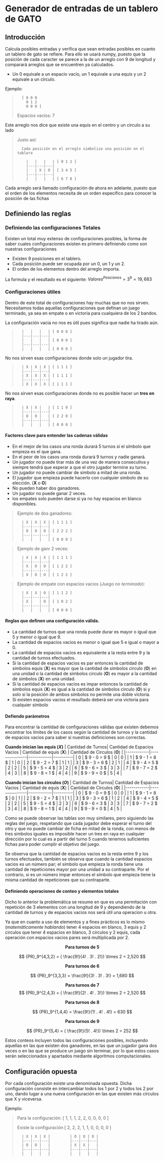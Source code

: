 # Generador de entradas de un tablero de GATO
## Introducción 
Calcula posibles entradas y verifica que sean entradas posibles en cuanto un tablero de gato se refiere.
Para ello se usará numpy, puesto que la posición de cada caracter se parece a la de un arreglo con 9 de longitud 
y comparará arreglos que se encuentren ya calculados.
- Un 0 equivale a un espacio vacío, un 1 equivale a una equis y un 2 equivale a un círculo.
 
Ejemplo:
>
>       [ 0 0 0 
>         0 1 2 
>         0 0 0 ]
> 
> Espacios vacíos: 7

Este arreglo nos dice que existe una equis en el centro y un círculo a su lado

> Justo así:
> 
>       Cada posición en el arreglo simboliza una posición en el tablero
> 
>         |   |   |   | [ 0 1 2 ]
>         |---|---|---| 
>         |   | X | O | [ 3 4 5 ]
>         |---|---|---|
>         |   |   |   | [ 6 7 8 ]

Cada arreglo será llamado configuración de ahora en adelante, puesto que el orden de los elementos necesita
de un orden especifico para conocer la posición de las fichas

## Definiendo las reglas

### Definiendo las configuraciones Totales

Existen un total muy extenso de configuraciones posibles, la forma de saber cuales configuraciones existen
es primero definiendo como son nuestras configuraciones
- Existen 9 posiciones en el tablero.
- Cada posición puede ser ocupada por un 0, un 1 y un 2.
- El orden de los elementos dentro del arreglo importa.

La formula y el resultado es el siguiente: $Valores^{Posiciones} = 3^9 = 19,683$

### Configuraciones útiles

Dentro de este total de configuraciones hay muchas que no nos sirven.
Necesitamos todas aquellas configuraciones que definan un juego terminado, ya sea en empate o en victoria para cualquiera de los 2 bandos.

La configuración vacia no nos es útil pues significa que nadie ha tirado aún.

>       |   |   |   | [ 0 0 0 ]
>       |---|---|---| 
>       |   |   |   | [ 0 0 0 ]
>       |---|---|---|
>       |   |   |   | [ 0 0 0 ]      

No nos sirven esas configuraciones donde solo un jugador tira.

>       | X | X | X | [ 1 1 1 ]
>       |---|---|---| 
>       | X | X | X | [ 1 1 1 ]
>       |---|---|---|
>       | X | X | X | [ 1 1 1 ]

No nos sirven esas configuraciones donde no es posible hacer un __tres en raya__.

>       | X | X |   | [ 1 1 0 ]
>       |---|---|---| 
>       | O | O |   | [ 2 2 0 ]
>       |---|---|---|
>       |   |   |   | [ 0 0 0 ] 

#### Factores clave para entender las cadenas válidas

- En el mejor de los casos una ronda durará 5 turnos si el símbolo que empieza es el que gana.
- En el peor de los casos una ronda durará 9 turnos y nadie ganará.
- Un jugador no puede tirar más de una vez de manera consecutiva y siempre tendrá que esperar a que el otro jugador termine su turno.
- Un jugador no puede cambiar de simbolo a mitad de una ronda.
- El jugador que empieza puede hacerlo con cualquier símbolo de su elección. (__X__ o __O__)
- No pueden haber dos ganadores.
- Un jugador no puede ganar 2 veces.
- los empates solo pueden darse si ya no hay espacios en blanco disponibles.

>   Ejemplo de dos ganadores:
>
>       | X | X | X | [ 1 1 1 ]
>       |---|---|---| 
>       | O | O | O | [ 2 2 2 ]
>       |---|---|---|
>       |   |   |   | [ 0 0 0 ]

>   Ejemplo de ganr 2 veces:
>
>       | X | X | X | [ 1 1 1 ]
>       |---|---|---| 
>       | X | O | O | [ 1 2 2 ]
>       |---|---|---|
>       | X | O | O | [ 1 2 2 ]

>   Ejemplo de empate con espacios vacios (_Juego no terminado_):
>
>       | X | X | O | [ 1 1 2 ]
>       |---|---|---| 
>       | X |   | O | [ 1 0 2 ]
>       |---|---|---|
>       |   |   |   | [ 0 0 0 ] 

#### Reglas que definen una configuración válida.

- La cantidad de turnos que una ronda puede durar es mayor o igual que 5 y menor o igual que 9.
- La cantidad de espacios vacios es menor o igual que 5 e igual o mayor a 0.
- La cantidad de espacios vacios es equivalente a la resta entre 9 y la cantidad de turnos efectuados.
- Si la cantidad de espacios vacios es par entonces la cantidad de simbolos equis (__X__) es mayor que la cantidad de simbolos circulo (__O__) en una unidad o
 la cantidad de simbolos circulo (__O__) es mayor a la cantidad de simbolos (__X__) en una unidad.
- Si la cantidad de espacios vacios es impar entonces la cantidad de simbolos equis (__X__) es igual a la cantidad de simbolos circulo (__O__) si y solo si la
 posición de ambos símbolos no permite una doble victoria.
- Si existen espacios vacios el resultado deberá ser una victoria para cualquier símbolo

#### Defiendo parámetros

Para encontrar la cantidad de configuraciones válidas que existen debemos encontrar los límites de los casos según la cantidad de turnos y la cantidad de espacios vacios para saber si nuestras definiciones son correctas.

__Cuando inician las equis (_X_)__
| Cantidad de Turnos| Cantidad de Espacios Vacios | Cantidad de equis (__X__) | Cantidad de Circulos (__O__) |
|------------|---------------|------------|----------|
| 0 | $ 9 - 0 = 9 $ | 0 | 0 |
| 1 | $ 9 - 1 = 8 $ | 1 | 0 |
| 2 | $ 9 - 2 = 7 $ | 1 | 1 |
| 3 | $ 9 - 3 = 6 $ | 2 | 1 |
| 4 | $ 9 - 4 = 5 $ | 2 | 2 |
| 5 | $ 9 - 5 = 4 $ | 3 | 2 |
| 6 | $ 9 - 6 = 3 $ | 3 | 3 |
| 7 | $ 9 - 7 = 2 $ | 4 | 3 |
| 8 | $ 9 - 8 = 1 $ | 4 | 4 |
| 9 | $ 9 - 9 = 0 $ | 5 | 4 |

__Cuando inician los circulos (_O_)__
| Cantidad de Turnos| Cantidad de Espacios Vacios | Cantidad de equis (__X__) | Cantidad de Circulos (__O__) |
|------------|---------------|------------|----------|
| 0 | $ 9 - 0 = 9 $ | 0 | 0 |
| 1 | $ 9 - 1 = 8 $ | 0 | 1 |
| 2 | $ 9 - 2 = 7 $ | 1 | 1 |
| 3 | $ 9 - 3 = 6 $ | 1 | 2 |
| 4 | $ 9 - 4 = 5 $ | 2 | 2 |
| 5 | $ 9 - 5 = 4 $ | 2 | 3 |
| 6 | $ 9 - 6 = 3 $ | 3 | 3 |
| 7 | $ 9 - 7 = 2 $ | 3 | 4 |
| 8 | $ 9 - 8 = 1 $ | 4 | 4 |
| 9 | $ 9 - 9 = 0 $ | 4 | 5 |

Como se puede observar las tablas son muy similares, pero siguiendo las reglas del juego, respetando que cada jugador debe esperar el turno del otro y que no
 puede cambiar de ficha en mitad de la ronda, con menos de tres simbolos iguales es imposible hacer un tres en raya en cualquier dirección por lo cual es a 
 partir del turno 5 cuando tenemos suficientes fichas para poder cumplir el objetivo del juego.

Se observa que la cantidad de espacios vacios es la resta entre 9 y los turnos efectuados, también se observa que cuando la cantidad espacios vacios es un
 número par; el simbolo que empieza la ronda tiene una cantidad de repeticiones mayor por una unidad a su contraparte. Por el contrario, si es un número impar
 entonces el símbolo que empieza tiene la misma cantidad de repeticiones que su contraparte.

#### Definiendo operaciones de conteo y elementos totales

Dicho lo anterior la problemática se resume en que es una permitación con repetición de 3 elementos con una longitud de 9 y dependiendo de la cantidad de turnos y de espacios vacios 
 nos será útil una operacion u otra.

Ya que en cuanto a uso de elementos y a fines prácticos es lo mismo (_matemáticamente hablando_) tener 4 espacios en blanco, 3 equis y 2 circulos que tener 4 espacios en blanco, 3 circulos y 2 equis, cada
 operación con espacios vacios pares será multiplicada por 2.
<center>

__Para turnos de 5__

$$ {PR}_9^{4,3,2} = ( \frac{9!}{4! . 3! . 2!}) \times 2 = 2,520 $$

__Para turnos de 6__

$$ {PR}_9^{3,3,3} = \frac{9!}{3! . 3! . 3!} = 1,680 $$

__Para turnos de 7__ 
$$ {PR}_9^{2,4,3} = ( \frac{9!}{2! . 4! . 3!}) \times 2 = 2,520 $$

__Para turnos de 8__

$$ {PR}_9^{1,4,4} = \frac{9!}{1! . 4! . 4!} = 630 $$

__Para turnos de 9__

$$ {PR}_9^{5,4} = ( \frac{9!}{5! . 4!}) \times 2 = 252 $$

</center>

Estos conteos incluyen todos las configuraciones posibles, incluyendo aquellas en las que existen dos ganadores, en las que un jugador gana dos veces o en las que se produce un juego sin terminar, por lo
que estos casos serán seleccionados y apartados mediante algoritmos computacionales.

## Configuración opuesta

Por cada configuración existe una denominada opuesta. Dicha configuración consiste en intercambiar todos los 1 por 2 y todos los 2 por uno, 
 dando lugar a una nueva configuración en las que existen más círculos que X y viceversa.

Ejemplo:
> Para la configuración: [ 1, 1, 1, 2, 2, 0, 0, 0, 0 ]
> 
> Existe la configuración [ 2, 2, 2, 1, 1, 0, 0, 0, 0 ]
>      
>       | X | X | X |         | O | O | O |
>       |---|---|---|         |---|---|---|
>       | O | O |   |         | X | X |   |
>       |---|---|---|         |---|---|---|
>       |   |   |   |         |   |   |   |